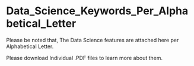 # Data_Science_Keywords_Per_Alphabetical_Letter

Please be noted that, The Data Science features are attached here per Alphabetical Letter.

Please download Individual .PDF files to learn more about them.
